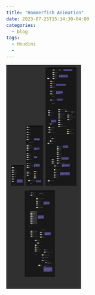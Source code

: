 ```yaml
---
title: "Hammerfish Animation"
date: 2023-07-25T15:34:30-04:00
categories:
  - blog
tags:
  - Houdini
  - 
---
```

    
<img src="../assets/images/HoudiniHammerfishGeoNetwork.png" width="200" height="600" style="display:block"> 

